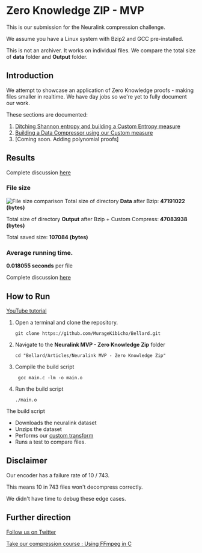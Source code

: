 # Zero Knowledge ZIP - MVP

This is our submission for the Neuralink compression challenge.

We assume you have a Linux system with Bzip2 and GCC pre-installed.

This is not an archiver. It works on individual files.
We compare the total size of **data** folder and **Output** folder.

## Introduction
We attempt to showcase an application of Zero Knowledge proofs -  making files smaller in realtime.
We have day jobs so we're yet to fully document our work.


These sections are documented:
1. [Ditching Shannon entropy and building a Custom Entropy measure](https://kibicho.substack.com/p/the-uniformity-measure?r=2at73k)
2. [Building a Data Compressor using our Custom measure](https://open.substack.com/pub/kibicho/p/decreasing-uniformity-neuralink-compression?r=2at73k&utm_campaign=post&utm_medium=web&showWelcomeOnShare=true)
3. [Coming soon. Adding polynomial proofs]

## Results
Complete discussion [here](https://open.substack.com/pub/kibicho/p/decreasing-uniformity-neuralink-compression?r=2at73k&utm_campaign=post&utm_medium=web&showWelcomeOnShare=true)

### File size
![File size comparison](https://substackcdn.com/image/fetch/f_auto,q_auto:good,fl_progressive:steep/https%3A%2F%2Fsubstack-post-media.s3.amazonaws.com%2Fpublic%2Fimages%2Fd8759947-bb8b-4b58-8259-440ad08ef943_2334x1314.png)
Total size of directory **Data** after Bzip:   **47191022 (bytes)**

Total size of directory **Output** after Bzip + Custom Compress:   **47083938 (bytes)**

Total saved  size:     **107084 (bytes)**

### Average running time.
**0.018055 seconds** per file

Complete discussion [here](https://open.substack.com/pub/kibicho/p/decreasing-uniformity-neuralink-compression?r=2at73k&utm_campaign=post&utm_medium=web&showWelcomeOnShare=true)


## How to Run 
[YouTube tutorial](https://youtu.be/u6zg2sSKIig)

1. Open a terminal and clone the repository.
   
   ```git clone https://github.com/MurageKibicho/Bellard.git```
2. Navigate to the **Neuralink MVP - Zero Knowledge Zip** folder
   
   ```cd "Bellard/Articles/Neuralink MVP - Zero Knowledge Zip" ```

3. Compile the build script
   
   ``` gcc main.c -lm -o main.o```

4. Run the build script
   
   ```./main.o```

 The build script
   - Downloads the neuralink dataset
   - Unzips the dataset
   - Performs our [custom transform](https://open.substack.com/pub/kibicho/p/decreasing-uniformity-neuralink-compression?r=2at73k&utm_campaign=post&utm_medium=web&showWelcomeOnShare=true)
   - Runs a test to compare files.
 
   
## Disclaimer
Our encoder has a failure rate of 10 / 743.

This means 10 in 743 files won't decompress correctly.

We didn't have time to debug these edge cases.

## Further direction
[Follow us on Twitter](https://x.com/murage_kibicho)

[Take our compression course : Using FFmpeg in C](https://www.udemy.com/course/part-1-video-coding-with-ffmpeg-and-c-in-replit-online-ide/)


